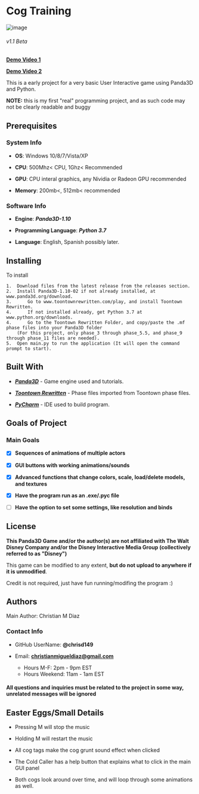<h1>Cog Training</h1>

![image](https://user-images.githubusercontent.com/48182689/56861706-8380fb80-6971-11e9-987f-a122c1bd2423.png)
<h6>v1.1 Beta</h6>

**[Demo Video 1](https://youtu.be/6QBK82pIWAo)**

**[Demo Video 2](https://youtu.be/H13CPHQySiQ)**

This is a early project for a very basic User Interactive game using Panda3D and Python.  


**NOTE:** this is my first "real" programming project, and as such code may not be clearly readable and buggy

<h2>Prerequisites</h2>

<h3>System Info</h3>	

*	**OS**: Windows 10/8/7/Vista/XP

*	**CPU**: 500Mhz< CPU, 1Ghz< Recommended

*	**GPU**: CPU interal graphics, any Nividia or Radeon GPU recommended

*	**Memory**: 200mb<, 512mb< recommended

<h3>Software Info</h3>

*	**Engine**: ***Panda3D-1.10***

*	**Programming Language**: ***Python 3.7***

*	**Language**: English, Spanish possibly later.

<h2>Installing</h2>

To install
	
	1.	Download files from the latest release from the releases section.
	2.	Install Panda3D-1.10-02 if not already installed, at www.panda3d.org/download.
	3.      Go to www.toontownrewritten.com/play, and install Toontown Rewritten.
	4.      If not installed already, get Python 3.7 at www.python.org/downloads.
	4.      Go to the Toontown Rewritten Folder, and copy/paste the .mf phase files into your Panda3D folder 
		(For this project, only phase_3 through phase_5.5, and phase_9 through phase_11 files are needed). 
	5.	Open main.py to run the application (It will open the command prompt to start). 
	
<h2>Built With</h2>

*	[***Panda3D***](https://www.panda3d.org/) - Game engine used and tutorials.

*	[***Toontown Rewritten***](https://www.toontownrewritten.com/) - Phase files imported from Toontown phase files.

*	[***PyCharm***](https://www.jetbrains.com/pycharm/) - IDE used to build program.

<h2>Goals of Project</h2>

<h3>Main Goals</h3>

*	[X] **Sequences of animations of multiple actors**

*	[X] **GUI buttons with working animations/sounds**

*  	[X] **Advanced functions that change colors, scale, load/delete models, and textures**

*	[X] **Have the program run as an .exe/.pyc file**

*	[ ] **Have the option to set some settings, like resolution and binds**


<h2>License</h2>

**This Panda3D Game and/or the author(s) are not affiliated with The Walt Disney Company and/or the Disney Interactive Media Group (collectively referred to as "Disney")**

This game can be modified to any extent, **but do not upload to anywhere if it is unmodified**.

Credit is not required, just have fun running/modifing the program :)

<h2>Authors</h2>

Main Author: Christian M Diaz

<h3>Contact Info</h3>

*	GitHub UserName: **@chrisd149**

* Email: **christianmigueldiaz@gmail.com**
	* Hours M-F: 2pm - 9pm EST
	* Hours Weekend: 11am - 1am EST

<h4>All questions and inquiries must be related to the project in some way, unrelated messages will be ignored</h4>

<h2>Easter Eggs/Small Details</h2>

*	Pressing M will stop the music

*	Holding M will restart the music

*	All cog tags make the cog grunt sound effect when clicked

*	The Cold Caller has a help button that explains what to click in the main GUI panel

*	Both cogs look around over time, and will loop through some animations as well.

